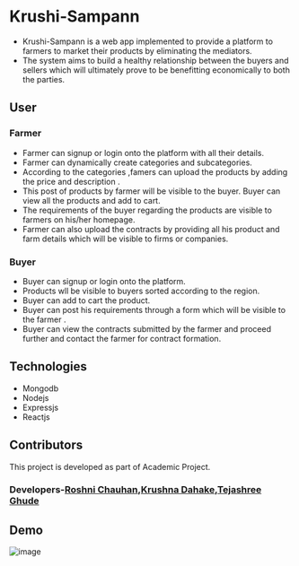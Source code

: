 # Krushi-Sampann
- Krushi-Sampann is a web app implemented to provide a platform to farmers to market their products by eliminating the mediators.
- The system aims to build a healthy relationship between the buyers and sellers which will ultimately prove to be benefitting 
  economically to both the parties.
## User
### Farmer
- Farmer can signup or login onto the platform with all their details.
- Farmer can dynamically create categories and subcategories. 
- According to the categories ,famers can upload the products by adding the price and description .
- This post of products by farmer  will be visible to the buyer. Buyer can view all the products and add to cart.
- The requirements of the buyer regarding the products are visible to farmers on his/her homepage.
- Farmer can also upload the contracts by providing all his product and farm details which will be visible to firms or companies.

### Buyer
- Buyer can signup or login onto the platform.
- Products wll be visible to buyers sorted according to the region.
- Buyer can add to cart the product.
- Buyer can post his requirements through a form which will be visible to the farmer .
- Buyer can view the contracts submitted by the farmer and proceed further and contact the farmer for contract formation.

## Technologies
- Mongodb
- Nodejs
- Expressjs
- Reactjs


## Contributors
This project is developed as part of Academic Project.
### Developers-[Roshni Chauhan](https://github.com/Rosh9532),[Krushna Dahake](https://github.com/krish10k),[Tejashree Ghude](https://github.com/teju1001)

## Demo

![image](https://user-images.githubusercontent.com/68471779/134155506-f495d3a6-8dc1-47c4-a3ec-2d05f2c20673.png)






